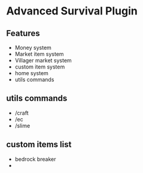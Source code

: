# Advanced Survival Plugin

## Features
- Money system 
- Market item system
- Villager market system
- custom item system
- home system
- utils commands

## utils commands
- /craft 
- /ec
- /slime



## custom items list
- bedrock breaker
- 
